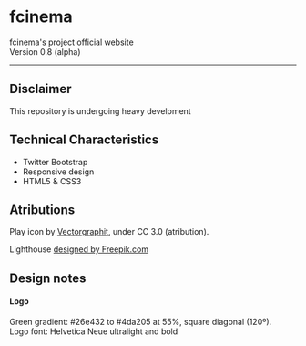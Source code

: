 
<h1>fcinema</h1>

fcinema's project official website  
Version 0.8 (alpha)
<hr>


<h2>Disclaimer</h2>
This repository is undergoing heavy develpment


<h2>Technical Characteristics</h2>

<ul>
	<li>Twitter Bootstrap</li>
	<li>Responsive design</li>
	<li>HTML5 & CSS3</li>
</ul>



<h2>Atributions</h2>

Play icon by [Vectorgraphit][link1], under CC 3.0 (atribution).


Lighthouse [designed by Freepik.com](http://www.freepik.com/free-vector/round-vector-nautical-flat-set_716011.htm) 


<h2>Design notes</h2>

<h4>Logo</h4>
Green gradient: #26e432 to #4da205 at 55%, square diagonal (120º).<br/>
Logo font: Helvetica Neue ultralight and bold



[link1]: https://www.iconfinder.com/icons/199499/arrow_camera_film_movie_multimedia_play_player_social_social_media_video_youtube_icon#size=512 "Play button image"